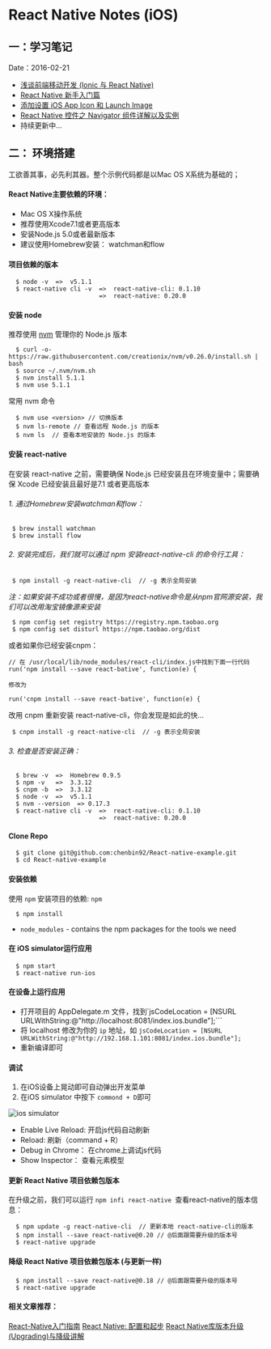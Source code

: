 # React Native Notes (iOS)

## 一：学习笔记

Date：2016-02-21

- [浅谈前端移动开发 (Ionic 与 React Native)](https://github.com/chenbin92/React-native-example/issues/2)
- [React Native 新手入门篇](https://github.com/chenbin92/React-native-example/issues/3)
- [添加设置 iOS App Icon 和 Launch Image](https://github.com/chenbin92/React-native-example/issues/5)
- [React Native 控件之 Navigator 组件详解以及实例](https://github.com/chenbin92/React-native-example/issues/4)
- 持续更新中...

## 二： 环境搭建
工欲善其事，必先利其器。整个示例代码都是以Mac OS X系统为基础的；

#### React Native主要依赖的环境：

  * Mac OS X操作系统
  * 推荐使用Xcode7.1或者更高版本
  * 安装Node.js 5.0或者最新版本
  * 建议使用Homebrew安装： watchman和flow

#### 项目依赖的版本
```
  $ node -v  =>  v5.1.1
  $ react-native cli -v  =>  react-native-cli: 0.1.10
                         =>  react-native: 0.20.0
```

  

#### 安装 node
推荐使用 [nvm](https://github.com/creationix/nvm) 管理你的 Node.js 版本

```
  $ curl -o- https://raw.githubusercontent.com/creationix/nvm/v0.26.0/install.sh | bash
  $ source ~/.nvm/nvm.sh
  $ nvm install 5.1.1
  $ nvm use 5.1.1
```


常用 nvm 命令    
```
  $ nvm use <version> // 切换版本
  $ nvm ls-remote // 查看远程 Node.js 的版本
  $ nvm ls  // 查看本地安装的 Node.js 的版本
```
   
   
#### 安装 react-native
在安装 react-native 之前，需要确保 Node.js 已经安装且在环境变量中；需要确保 Xcode 已经安装且最好是7.1 或者更高版本

###### 1. 通过Homebrew安装watchman和flow：

```
 $ brew install watchman
 $ brew install flow
```

###### 2. 安装完成后，我们就可以通过 npm 安装react-native-cli 的命令行工具：
```
 $ npm install -g react-native-cli  // -g 表示全局安装
```

 *注：如果安装不成功或者很慢，是因为react-native命令是从npm官网源安装，我们可以改用淘宝镜像源来安装*
``` 
 $ npm config set registry https://registry.npm.taobao.org
 $ npm config set disturl https://npm.taobao.org/dist
```

或者如果你已经安装cnpm：
```
// 在 /usr/local/lib/node_modules/react-cli/index.js中找到下面一行代码
run('npm install --save react-bative', function(e) {

修改为

run('cnpm install --save react-bative', function(e) {
```

改用 cnpm 重新安装 react-native-cli，你会发现是如此的快...
```
 $ cnpm install -g react-native-cli  // -g 表示全局安装
```


###### 3. 检查是否安装正确：
```
  $ brew -v  =>  Homebrew 0.9.5
  $ npm -v   =>  3.3.12
  $ cnpm -b  =>  3.3.12
  $ node -v  =>  v5.1.1
  $ nvm --version  => 0.17.3
  $ react-native cli -v  =>  react-native-cli: 0.1.10
                         =>  react-native: 0.20.0
```

#### Clone Repo

```
  $ git clone git@github.com:chenbin92/React-native-example.git
  $ cd React-native-example
```
    
#### 安装依赖

  使用 `npm` 安装项目的依赖: `npm`
  
```
  $ npm install
```  

  * `node_modules` - contains the npm packages for the tools we need
  
####  在 iOS simulator运行应用

```
  $ npm start
  $ react-native run-ios
```

#### 在设备上运行应用
 * 打开项目的 AppDelegate.m 文件，找到`jsCodeLocation = [NSURL URLWithString:@"http://localhost:8081/index.ios.bundle"];```
 * 将 localhost 修改为你的 `ip` 地址，如 `jsCodeLocation = [NSURL URLWithString:@"http://192.168.1.101:8081/index.ios.bundle"];`
 * 重新编译即可
 
#### 调试

 1. 在iOS设备上晃动即可自动弹出开发菜单
 2. 在iOS simulator 中按下 `commond + D`即可
 
![ios simulator](http://7xr387.com1.z0.glb.clouddn.com/ios-simulator.png)
 
 * Enable Live Reload: 开启js代码自动刷新
 * Reload: 刷新（command + R）
 * Debug in Chrome： 在chrome上调试js代码
 * Show Inspector： 查看元素模型
  
#### 更新 React Native 项目依赖包版本

在升级之前，我们可以运行 `npm infi react-native `查看react-native的版本信息：

```
  $ npm update -g react-native-cli  // 更新本地 react-native-cli的版本
  $ npm install --save react-native@0.20 // @后面跟需要升级的版本号
  $ react-native upgrade
```
#### 降级 React Native 项目依赖包版本 (与更新一样)
```
  $ npm install --save react-native@0.18 // @后面跟需要升级的版本号
  $ react-native upgrade
```

#### 相关文章推荐：
[React-Native入门指南](http://vczero.github.io/react_native/%E7%AC%AC1%E7%AF%87hello%20react-native.html)
[React Native: 配置和起步](http://www.liaohuqiu.net/cn/posts/react-native-1/)
 [React Native库版本升级(Upgrading)与降级讲解](http://www.lcode.org/%E3%80%90react-native%E5%BC%80%E5%8F%91%E3%80%91react-native%E5%BA%93%E7%89%88%E6%9C%AC%E5%8D%87%E7%BA%A7upgrading%E4%B8%8E%E9%99%8D%E7%BA%A7%E8%AE%B2%E8%A7%A3/)
